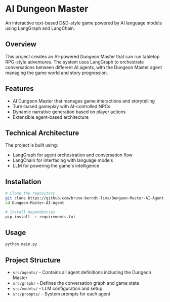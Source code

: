 # AI Dungeon Master

An interactive text-based D&D-style game powered by AI language models using LangGraph and LangChain.

## Overview

This project creates an AI-powered Dungeon Master that can run tabletop RPG-style adventures. The system uses LangGraph to orchestrate conversations between different AI agents, with the Dungeon Master agent managing the game world and story progression.

## Features

- AI Dungeon Master that manages game interactions and storytelling
- Turn-based gameplay with AI-controlled NPCs
- Dynamic narrative generation based on player actions
- Extensible agent-based architecture

## Technical Architecture

The project is built using:
- LangGraph for agent orchestration and conversation flow
- LangChain for interfacing with language models
- LLM for powering the game's intelligence

## Installation

```bash
# Clone the repository
git clone https://github.com/bruno-berndt-lima/Dungeon-Master-AI-Agent.git
cd Dungeon-Master-AI-Agent

# Install dependencies
pip install -r requirements.txt
```

## Usage

```bash
python main.py
```

## Project Structure

- `src/agents/` - Contains all agent definitions including the Dungeon Master
- `src/graph/` - Defines the conversation graph and game state
- `src/models/` - LLM configuration and setup
- `src/prompts/` - System prompts for each agent
